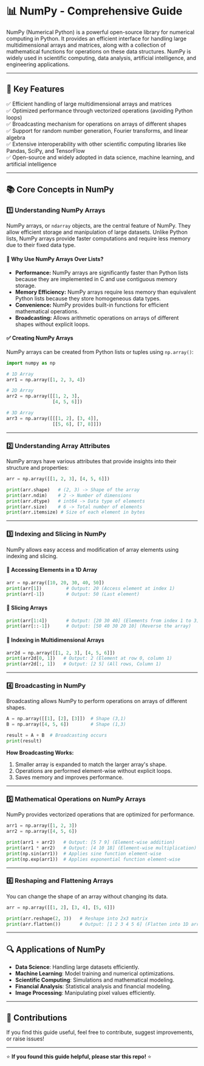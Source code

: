# 📊 NumPy - Comprehensive Guide

NumPy (Numerical Python) is a powerful open-source library for numerical computing in Python. It provides an efficient interface for handling large multidimensional arrays and matrices, along with a collection of mathematical functions for operations on these data structures. NumPy is widely used in scientific computing, data analysis, artificial intelligence, and engineering applications.

---

## 🚀 Key Features
✅ Efficient handling of large multidimensional arrays and matrices  
✅ Optimized performance through vectorized operations (avoiding Python loops)  
✅ Broadcasting mechanism for operations on arrays of different shapes  
✅ Support for random number generation, Fourier transforms, and linear algebra  
✅ Extensive interoperability with other scientific computing libraries like Pandas, SciPy, and TensorFlow  
✅ Open-source and widely adopted in data science, machine learning, and artificial intelligence  

---

## 📚 Core Concepts in NumPy

### 1️⃣ **Understanding NumPy Arrays**
NumPy arrays, or `ndarray` objects, are the central feature of NumPy. They allow efficient storage and manipulation of large datasets. Unlike Python lists, NumPy arrays provide faster computations and require less memory due to their fixed data type.

#### 📌 Why Use NumPy Arrays Over Lists?
- **Performance:** NumPy arrays are significantly faster than Python lists because they are implemented in C and use contiguous memory storage.
- **Memory Efficiency:** NumPy arrays require less memory than equivalent Python lists because they store homogeneous data types.
- **Convenience:** NumPy provides built-in functions for efficient mathematical operations.
- **Broadcasting:** Allows arithmetic operations on arrays of different shapes without explicit loops.

#### ✅ Creating NumPy Arrays
NumPy arrays can be created from Python lists or tuples using `np.array()`:

```python
import numpy as np

# 1D Array
arr1 = np.array([1, 2, 3, 4])

# 2D Array
arr2 = np.array([[1, 2, 3], 
                 [4, 5, 6]])

# 3D Array
arr3 = np.array([[[1, 2], [3, 4]], 
                 [[5, 6], [7, 8]]])
```

---

### 2️⃣ **Understanding Array Attributes**
NumPy arrays have various attributes that provide insights into their structure and properties:

```python
arr = np.array([[1, 2, 3], [4, 5, 6]])

print(arr.shape)   # (2, 3) -> Shape of the array
print(arr.ndim)    # 2 -> Number of dimensions
print(arr.dtype)   # int64 -> Data type of elements
print(arr.size)    # 6 -> Total number of elements
print(arr.itemsize) # Size of each element in bytes
```

---

### 3️⃣ **Indexing and Slicing in NumPy**
NumPy allows easy access and modification of array elements using indexing and slicing.

#### 📌 **Accessing Elements in a 1D Array**
```python
arr = np.array([10, 20, 30, 40, 50])
print(arr[1])         # Output: 20 (Access element at index 1)
print(arr[-1])        # Output: 50 (Last element)
```

#### 📌 **Slicing Arrays**
```python
print(arr[1:4])       # Output: [20 30 40] (Elements from index 1 to 3)
print(arr[::-1])      # Output: [50 40 30 20 10] (Reverse the array)
```

#### 📌 **Indexing in Multidimensional Arrays**
```python
arr2d = np.array([[1, 2, 3], [4, 5, 6]])
print(arr2d[0, 1])   # Output: 2 (Element at row 0, column 1)
print(arr2d[:, 1])   # Output: [2 5] (All rows, Column 1)
```

---

### 4️⃣ **Broadcasting in NumPy**
Broadcasting allows NumPy to perform operations on arrays of different shapes.

```python
A = np.array([[1], [2], [3]])  # Shape (3,1)
B = np.array([4, 5, 6])        # Shape (1,3)

result = A + B  # Broadcasting occurs
print(result)
```

**How Broadcasting Works:**
1. Smaller array is expanded to match the larger array's shape.
2. Operations are performed element-wise without explicit loops.
3. Saves memory and improves performance.

---

### 5️⃣ **Mathematical Operations on NumPy Arrays**
NumPy provides vectorized operations that are optimized for performance.

```python
arr1 = np.array([1, 2, 3])
arr2 = np.array([4, 5, 6])

print(arr1 + arr2)   # Output: [5 7 9] (Element-wise addition)
print(arr1 * arr2)   # Output: [4 10 18] (Element-wise multiplication)
print(np.sin(arr1))  # Applies sine function element-wise
print(np.exp(arr1))  # Applies exponential function element-wise
```

---

### 6️⃣ **Reshaping and Flattening Arrays**
You can change the shape of an array without changing its data.

```python
arr = np.array([[1, 2], [3, 4], [5, 6]])

print(arr.reshape(2, 3))   # Reshape into 2x3 matrix
print(arr.flatten())       # Output: [1 2 3 4 5 6] (Flatten into 1D array)
```

---

## 🔍 Applications of NumPy
- **Data Science**: Handling large datasets efficiently.
- **Machine Learning**: Model training and numerical optimizations.
- **Scientific Computing**: Simulations and mathematical modeling.
- **Financial Analysis**: Statistical analysis and financial modeling.
- **Image Processing**: Manipulating pixel values efficiently.

---

## 📢 **Contributions**
If you find this guide useful, feel free to contribute, suggest improvements, or raise issues!

---

⭐ **If you found this guide helpful, please star this repo!** ⭐

